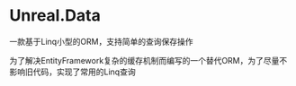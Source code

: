 # Unreal.Data
一款基于Linq小型的ORM，支持简单的查询保存操作

为了解决EntityFramework复杂的缓存机制而编写的一个替代ORM，为了尽量不影响旧代码，实现了常用的Linq查询
